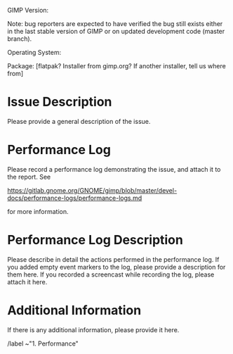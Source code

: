 GIMP Version:

Note: bug reporters are expected to have verified the bug still exists
either in the last stable version of GIMP or on updated development code
(master branch).

Operating System:

Package: [flatpak? Installer from gimp.org? If another installer, tell us where from]

# Issue Description

Please provide a general description of the issue.

# Performance Log

Please record a performance log demonstrating the issue, and attach it to the report.
See

  https://gitlab.gnome.org/GNOME/gimp/blob/master/devel-docs/performance-logs/performance-logs.md

for more information.

# Performance Log Description

Please describe in detail the actions performed in the performance log.
If you added empty event markers to the log, please provide a description for them here.
If you recorded a screencast while recording the log, please attach it here.

# Additional Information

If there is any additional information, please provide it here.

/label ~"1. Performance"
